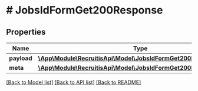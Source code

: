 # # JobsIdFormGet200Response

## Properties

Name | Type | Description | Notes
------------ | ------------- | ------------- | -------------
**payload** | [**\App\Module\RecruitisApi\Model\JobsIdFormGet200ResponsePayload**](JobsIdFormGet200ResponsePayload.md) |  | [optional]
**meta** | [**\App\Module\RecruitisApi\Model\JobsIdFormGet200ResponseMeta**](JobsIdFormGet200ResponseMeta.md) |  | [optional]

[[Back to Model list]](../../README.md#models) [[Back to API list]](../../README.md#endpoints) [[Back to README]](../../README.md)
